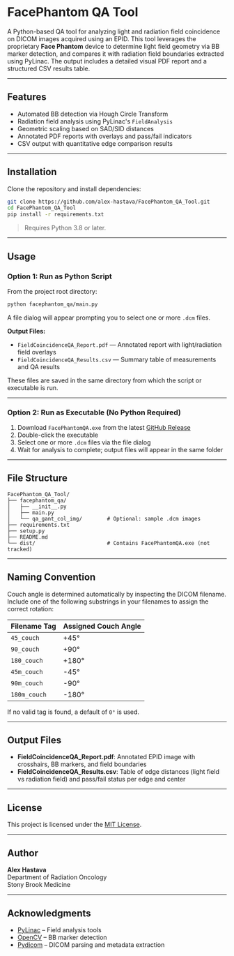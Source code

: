 # FacePhantom QA Tool

A Python-based QA tool for analyzing light and radiation field coincidence on DICOM images acquired using an EPID. This tool leverages the proprietary **Face Phantom** device to determine light field geometry via BB marker detection, and compares it with radiation field boundaries extracted using PyLinac. The output includes a detailed visual PDF report and a structured CSV results table.

---

## Features

- Automated BB detection via Hough Circle Transform
- Radiation field analysis using PyLinac's `FieldAnalysis`
- Geometric scaling based on SAD/SID distances
- Annotated PDF reports with overlays and pass/fail indicators
- CSV output with quantitative edge comparison results

---

## Installation

Clone the repository and install dependencies:

```bash
git clone https://github.com/alex-hastava/FacePhantom_QA_Tool.git
cd FacePhantom_QA_Tool
pip install -r requirements.txt
```

> Requires Python 3.8 or later.

---

## Usage

### Option 1: Run as Python Script

From the project root directory:

```bash
python facephantom_qa/main.py
```

A file dialog will appear prompting you to select one or more `.dcm` files.

**Output Files:**

- `FieldCoincidenceQA_Report.pdf` — Annotated report with light/radiation field overlays
- `FieldCoincidenceQA_Results.csv` — Summary table of measurements and QA results

These files are saved in the same directory from which the script or executable is run.

---

### Option 2: Run as Executable (No Python Required)

1. Download `FacePhantomQA.exe` from the latest [GitHub Release](https://github.com/alex-hastava/FacePhantom_QA_Tool/releases)
2. Double-click the executable
3. Select one or more `.dcm` files via the file dialog
4. Wait for analysis to complete; output files will appear in the same folder

---

## File Structure

```
FacePhantom_QA_Tool/
├── facephantom_qa/
│   ├── __init__.py
│   ├── main.py
│   └── qa_gant_col_img/        # Optional: sample .dcm images
├── requirements.txt
├── setup.py
├── README.md
└── dist/                       # Contains FacePhantomQA.exe (not tracked)
```

---

## Naming Convention

Couch angle is determined automatically by inspecting the DICOM filename. Include one of the following substrings in your filenames to assign the correct rotation:

| Filename Tag    | Assigned Couch Angle |
|----------------|----------------------|
| `45_couch`     | +45°                 |
| `90_couch`     | +90°                 |
| `180_couch`    | +180°                |
| `45m_couch`    | -45°                 |
| `90m_couch`    | -90°                 |
| `180m_couch`   | -180°                |

If no valid tag is found, a default of `0°` is used.

---

## Output Files

- **FieldCoincidenceQA_Report.pdf**: Annotated EPID image with crosshairs, BB markers, and field boundaries
- **FieldCoincidenceQA_Results.csv**: Table of edge distances (light field vs radiation field) and pass/fail status per edge and center

---

## License

This project is licensed under the [MIT License](LICENSE).

---

## Author

**Alex Hastava**  
Department of Radiation Oncology  
Stony Brook Medicine

---

## Acknowledgments

- [PyLinac](https://github.com/jrkerns/pylinac) – Field analysis tools
- [OpenCV](https://opencv.org) – BB marker detection
- [Pydicom](https://pydicom.github.io) – DICOM parsing and metadata extraction
